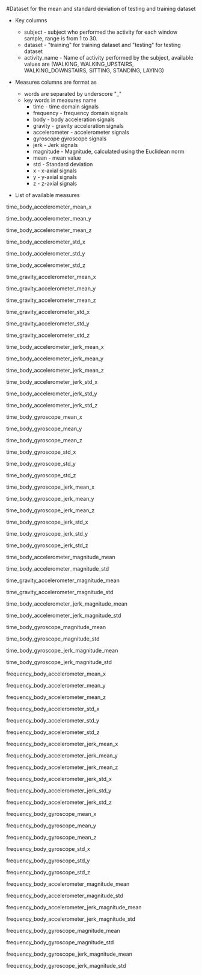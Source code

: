#Dataset for the mean and standard deviation of testing and training dataset
* Key columns
  * subject - subject who performed the activity for each window sample, range is from 1 to 30.
  * dataset - "training" for training dataset and "testing" for testing dataset
  * activity_name - Name of activity performed by the subject, available values are (WALKING, WALKING_UPSTAIRS, WALKING_DOWNSTAIRS, SITTING, STANDING, LAYING)

* Measures columns are format as
  * words are separated by underscore "_"
  * key words in measures name
    * time - time domain signals
    * frequency - frequency domain signals
    * body - body acceleration signals
    * gravity - gravity acceleration signals
    * accelerometer - accelerometer signals
    * gyroscope gyroscope signals
    * jerk - Jerk signals
    * magnitude - Magnitude, calculated using the Euclidean norm
    * mean - mean value
    * std - Standard deviation
    * x - x-axial signals
    * y - y-axial signals
    * z - z-axial signals

* List of available measures

time_body_accelerometer_mean_x

time_body_accelerometer_mean_y

time_body_accelerometer_mean_z

time_body_accelerometer_std_x

time_body_accelerometer_std_y

time_body_accelerometer_std_z

time_gravity_accelerometer_mean_x

time_gravity_accelerometer_mean_y

time_gravity_accelerometer_mean_z

time_gravity_accelerometer_std_x

time_gravity_accelerometer_std_y

time_gravity_accelerometer_std_z

time_body_accelerometer_jerk_mean_x

time_body_accelerometer_jerk_mean_y

time_body_accelerometer_jerk_mean_z

time_body_accelerometer_jerk_std_x

time_body_accelerometer_jerk_std_y

time_body_accelerometer_jerk_std_z

time_body_gyroscope_mean_x

time_body_gyroscope_mean_y

time_body_gyroscope_mean_z

time_body_gyroscope_std_x

time_body_gyroscope_std_y

time_body_gyroscope_std_z

time_body_gyroscope_jerk_mean_x

time_body_gyroscope_jerk_mean_y

time_body_gyroscope_jerk_mean_z

time_body_gyroscope_jerk_std_x

time_body_gyroscope_jerk_std_y

time_body_gyroscope_jerk_std_z

time_body_accelerometer_magnitude_mean

time_body_accelerometer_magnitude_std

time_gravity_accelerometer_magnitude_mean

time_gravity_accelerometer_magnitude_std

time_body_accelerometer_jerk_magnitude_mean

time_body_accelerometer_jerk_magnitude_std

time_body_gyroscope_magnitude_mean

time_body_gyroscope_magnitude_std

time_body_gyroscope_jerk_magnitude_mean

time_body_gyroscope_jerk_magnitude_std

frequency_body_accelerometer_mean_x

frequency_body_accelerometer_mean_y

frequency_body_accelerometer_mean_z

frequency_body_accelerometer_std_x

frequency_body_accelerometer_std_y

frequency_body_accelerometer_std_z

frequency_body_accelerometer_jerk_mean_x

frequency_body_accelerometer_jerk_mean_y

frequency_body_accelerometer_jerk_mean_z

frequency_body_accelerometer_jerk_std_x

frequency_body_accelerometer_jerk_std_y

frequency_body_accelerometer_jerk_std_z

frequency_body_gyroscope_mean_x

frequency_body_gyroscope_mean_y

frequency_body_gyroscope_mean_z

frequency_body_gyroscope_std_x

frequency_body_gyroscope_std_y

frequency_body_gyroscope_std_z

frequency_body_accelerometer_magnitude_mean

frequency_body_accelerometer_magnitude_std

frequency_body_accelerometer_jerk_magnitude_mean

frequency_body_accelerometer_jerk_magnitude_std

frequency_body_gyroscope_magnitude_mean

frequency_body_gyroscope_magnitude_std

frequency_body_gyroscope_jerk_magnitude_mean

frequency_body_gyroscope_jerk_magnitude_std

